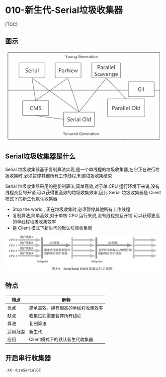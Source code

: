 # 010-新生代-Serial垃圾收集器

[TOC]

## 图示

<img src="../../../assets/image-20200908105903706.png" alt="image-20200908105903706" style="zoom:67%;" />

## Serial垃圾收集器是什么

Serial 垃圾收集器基于复制算法实现,是一个单线程的垃圾收集器,在它正在进行垃圾收集时,必须暂停其他所有工作线程,知道垃圾收集结束

Serial 垃圾收集器采用的是复制算法,简单高效,对于单 CPU 运行环境下来说,没有线程交互的开销,可以获得更高效的垃圾收集效率,因此 Serial 垃圾收集器是 Client 模式下的新生代默认收集器

- Stop the world , 正在垃圾收集时,必须暂停其他所有工作线程
- 复制算法,简单高效,对于单核 CPU 运行来说,没有线程交互开销,可以获得更高的单线程垃圾收集效率
- 是 Client 模式下新生代的默认垃圾收集器

<img src="../../../assets/image-20200526230213548.png" alt="image-20200526230213548" style="zoom: 50%;" />

## 特点

| 特点     | 解释                               |
| -------- | ---------------------------------- |
| 优点     | 简单高效，拥有很高的单线程收集效率 |
| 缺点     | 收集过程需要暂停所有线程           |
| 算法     | 复制算法                           |
| 适用范围 | 新生代                             |
| 应用     | Client模式下的默认新生代收集器     |

## 开启串行收集器

```java
-XX:+UseSerialGC 
```

